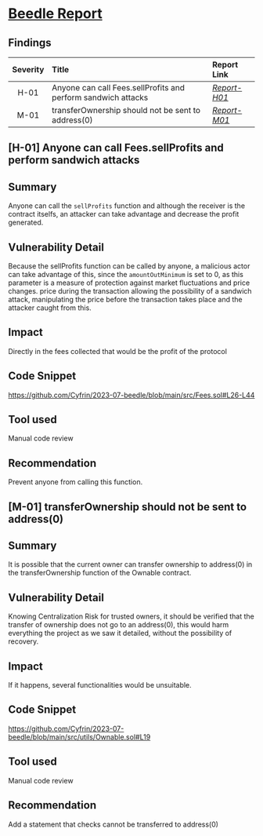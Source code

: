 # [Beedle Report](https://www.codehawks.com/contests/clkbo1fa20009jr08nyyf9wbx)

## Findings
| Severity | Title | Report Link |
|:--:|:---| :---|
| H-01|Anyone can call Fees.sellProfits and perform sandwich attacks| _[Report-H01](https://www.codehawks.com/submissions/clkbo1fa20009jr08nyyf9wbx/1556)_ |
| M-01|transferOwnership should not be sent to address(0)| _[Report-M01](https://www.codehawks.com/finding/cllv3j4or001pw9blq2dlu33v)_ |


## [H-01] Anyone can call Fees.sellProfits and perform sandwich attacks


## Summary
Anyone can call the `sellProfits` function and although the receiver is the contract itselfs, an attacker can take advantage and decrease the profit generated.

## Vulnerability Detail

Because the sellProfits function can be called by anyone, a malicious actor can take advantage of this, since the `amountOutMinimum` is set to 0, as this parameter is a measure of protection against market fluctuations and price changes. price during the transaction allowing the possibility of a sandwich attack, manipulating the price before the transaction takes place and the attacker caught from this.

## Impact

Directly in the fees collected that would be the profit of the protocol

## Code Snippet
https://github.com/Cyfrin/2023-07-beedle/blob/main/src/Fees.sol#L26-L44

## Tool used

Manual code review
    
## Recommendation

Prevent anyone from calling this function.

## [M-01] transferOwnership should not be sent to address(0)


## Summary
It is possible that the current owner can transfer ownership to address(0) in the transferOwnership function of the Ownable contract.

## Vulnerability Detail

Knowing Centralization Risk for trusted owners, it should be verified that the transfer of ownership does not go to an address(0), this would harm everything the project as we saw it detailed, without the possibility of recovery.

## Impact

If it happens, several functionalities would be unsuitable.

## Code Snippet
https://github.com/Cyfrin/2023-07-beedle/blob/main/src/utils/Ownable.sol#L19

## Tool used

Manual code review

## Recommendation

Add a statement that checks cannot be transferred to address(0)